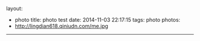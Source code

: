 layout:
  - photo
title: photo test
date: 2014-11-03 22:17:15
tags: photo
photos: 
- http://lingdian618.qiniudn.com/me.jpg
---
